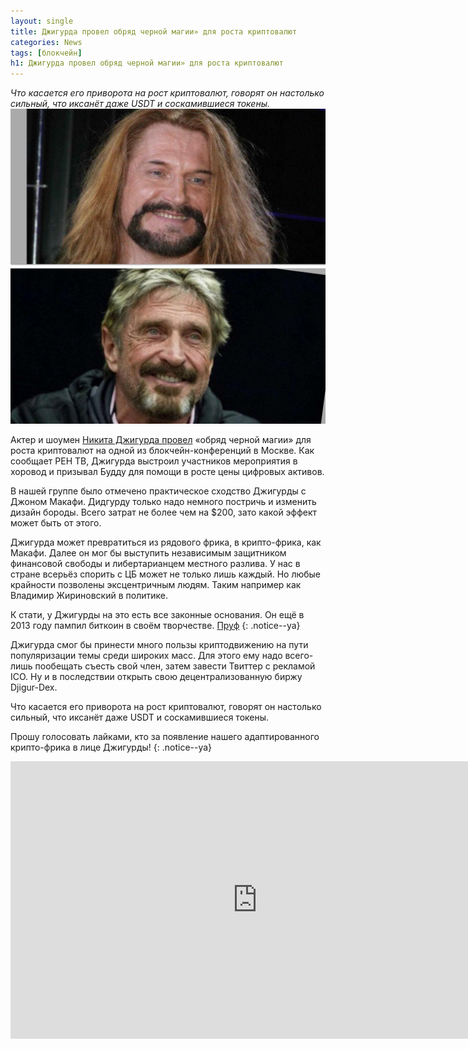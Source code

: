 ```yaml
---
layout: single
title: Джигурда провел обряд черной магии» для роста криптовалют
categories: News
tags: [блокчейн]
h1: Джигурда провел обряд черной магии» для роста криптовалют
---
```

*Что касается его приворота на рост криптовалют, говорят он настолько сильный, что иксанёт даже USDT и соскамившиеся токены.*
![mcfee](/assets/images/news/mcfee2.jpg)

Актер и шоумен [Никита Джигурда провел](https://forklog.com/nikita-dzhigurda-provel-obryad-na-rost-kriptovalyuty/) «обряд черной магии» для роста криптовалют на одной из блокчейн-конференций в Москве.
Как сообщает РЕН ТВ, Джигурда выстроил участников мероприятия в хоровод и призывал Будду для помощи в росте цены цифровых активов. 

В нашей группе было отмечено практическое сходство Джигурды с Джоном Макафи. 
Дидгурду только надо немного постричь и изменить дизайн бороды. Всего затрат не более чем на $200, зато какой эффект может быть от этого.

Джигурда может превратиться из рядового фрика, в крипто-фрика, как Макафи.  Далее он мог бы выступить независимым защитником финансовой свободы и либертарианцем  местного разлива. У нас в стране всерьёз спорить с ЦБ может не только лишь каждый. Но любые крайности позволены эксцентричным людям. Таким например как Владимир Жириновский в политике. 

К стати, у Джигурды на это есть все законные основания. Он ещё в 2013 году пампил биткоин в своём творчестве. [Пруф](https://youtu.be/quxPYmskCC8) 
{: .notice--ya}

Джигурда смог бы принести много пользы криптодвижению на пути популяризации темы среди широких масс. Для этого ему надо всего-лишь пообещать съесть свой член, затем завести Твиттер с рекламой ICO. Ну и в последствии открыть свою децентрализованную биржу Djigur-Dex. 

Что касается его приворота на рост криптовалют, говорят он настолько сильный, что иксанёт даже USDT и соскамившиеся токены. 

Прошу голосовать лайками, кто за появление нашего адаптированного крипто-фрика в лице Джигурды!
{: .notice--ya}

<iframe width="789" height="444" src="https://www.youtube.com/embed/sil5PvT4uCc" frameborder="0" allow="accelerometer; autoplay; encrypted-media; gyroscope; picture-in-picture" allowfullscreen></iframe>
